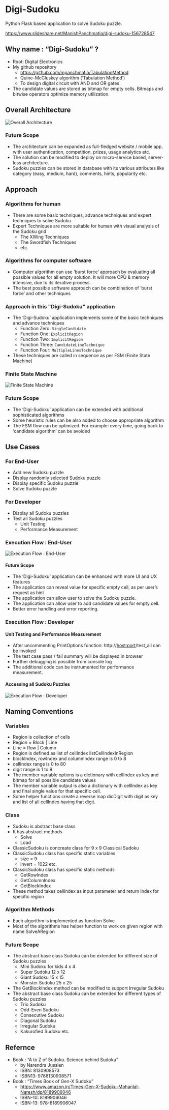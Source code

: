 # Digi-Sudoku
Python Flask based application to solve Sudoku puzzle.

https://www.slideshare.net/ManishPanchmatia/digi-sudoku-156728547
## Why name : “Digi-Sudoku” ?
* Root: Digital Electronics
* My github repository
  * https://github.com/mpanchmatia/TabulationMethod
  * Quine–McCluskey algorithm (‘Tabulation Method’)
  * To design digital circuit with AND and OR gates
* The candidate values are stored as bitmap for empty cells. Bitmaps and bitwise operators optimize memory utilization. 
## Overall Architecture
![Overall Architecture](/images/OverAllArch.gif)
### Future Scope
* The architecture can be expanded as full-fledged website / mobile app, with user authentication, competition, prizes, usage analytics etc. 
* The solution can be modified to deploy on micro-service based,  server-less architecture. 
* Sudoku puzzles can be stored in database with its various attributes like category (easy, medium, hard), comments, hints, popularity etc.
## Approach
### Algorithms for human
* There are some basic techniques, advance techniques and expert techniques to solve Sudoku
* Expert Techniques are more suitable for human with visual analysis of the Sudoku grid
  * The XWing  Techniques
  * The Swordfish Techniques 
  * etc.
### Algorithms for computer software
* Computer algorithm can use ‘burst force’ approach by evaluating all possible values for all empty solution. It will more CPU & memory intensive, due to its iterative process.  
* The best possible software approach can be combination of ‘burst force’ and other techniques
### Approach in this "Digi-Sudoku" application
* The ‘Digi-Sudoku’ application implements some of the basic techniques and advance techniques
  * Function Zero: ```SingleCandidate```
  * Function One: ```ExplicitRegion```
  * Function Two: ```ImplicitRegion```
  * Function Three: ```CandidateLineTechnique```
  * Function Four: ```MultipleLinesTechnique```
* These techniques are called in sequence as per FSM (Finite State Machine)
### Finite State Machine
![Finite State Machine](/images/FSM.gif)
### Future Scope
* The ‘Digi-Sudoku’ application can be extended with additional sophisticated algorithms
* Some heuristic rules can be also added to choose appropriate algorithm
* The FSM flow can be optimized. For example: every time, going back to ‘candidate algorithm’ can be avoided
## Use Cases
### For End-User
* Add new Sudoku puzzle
* Display randomly selected Sudoku puzzle
* Display specific Sudoku puzzle
* Solve Sudoku puzzle
### For Developer
* Display all Sudoku puzzles
* Test all Sudoku puzzles
  * Unit Testing
  * Performance Measurement
### Execution Flow : End-User
![Execution Flow : End-User](/images/ExecutionFlowEndUser.gif)
#### Future Scope
* The ‘Digi-Sudoku’ application can be enhanced with more UI and UX features
* The application can reveal value for specific empty cell, as per user’s request as hint
* The application can allow user to solve the Sudoku puzzle.
* The application can allow user to add candidate values for empty cell. 
* Better error handling and error reporting.
### Execution Flow : Developer
#### Unit Testing and Performance Measurement
* After uncommenting PrintOptions function: http://<host:port>/test_all can be invoked
* The test case pass / fail summary will be displayed in browser
* Further debugging is possible from console log
* The additional code can be instrumented for performance measurement.
#### Accessing all Sudoku Puzzles
![Execution Flow : Developer](/images/ExecutionFlowDeveloper.gif)
## Naming Conventions
### Variables
* Region is collection of cells
* Region = Block | Line
* Line = Row | Column
* Region is defined as list of cellIndex listCellIndexInRegion
* blockIndex, rowIndex and columnIndex range is 0 to 8
* cellIndex range is 0 to 80
* digit range is 1 to 9
* The member variable options is a dictionary with cellIndex as key and bitmap for all possible candidate values
* The member variable output is also a dictionary with cellIndex as key and final single value for that specific cell. 
* Some helper functions create a reverse map dicDigit with digit as key and list of all cellIndex having that digit.
### Class
* Sudoku is abstract base class
* It has abstract methods
  * Solve
  * Load
* ClassicSudoku is concreate class for 9 x 9 Classical Sudoku
* ClassicSudoku class has specific static variables
  * size = 9
  * invert = 1022 etc.
* ClassicSudoku class has specific static methods
  * GetRowIndex
  * GetColumnIndex
  * GetBlockIndex
* These method takes cellIndex as input parameter and return index for specific region
### Algorithm Methods
* Each algorithm is implemented as function Solve<Algorithm Name>
* Most of the algorithms has helper function to work on given region with name <Algorithm Name>SolveARegion
### Future Scope
* The abstract base class Sudoku can be extended for different size of Sudoku puzzles
  * Mini Sudoku for kids 4 x 4
  * Super Sudoku 12 x 12
  * Giant Sudoku 15 x 15
  * Monster Sudoku 25 x 25
* The GetBlockIndex method can be modified to support Irregular Sudoku
* The abstract base class Sudoku can be extended for different types of Sudoku puzzles
  * Trio Sudoku
  * Odd-Even Sudoku
  * Consecutive Sudoku
  * Diagonal Sudoku
  * Irregular Sudoku
  * Kakurofied Sudoku etc.
## Refernce
* Book : “A to Z of Sudoku. Science behind Sudoku” 
  * by Narendra Jussien 
  * ISBN: 8130908573
  * ISBN13: 9788130908571
* Book : “Times Book of Gen-X Sudoku” 
  * https://www.amazon.in/Times-Gen-X-Sudoku-Mohanlal-Naresh/dp/8189906046
  * ISBN-10: 8189906046
  * ISBN-13: 978-8189906047
